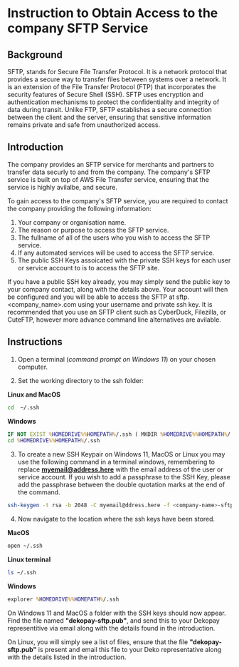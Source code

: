 # Instruction to Obtain Access to the company SFTP Service

## Background

SFTP, stands for Secure File Transfer Protocol.  It is a network protocol that provides a secure way to transfer files between systems over a network. It is an extension of the File Transfer Protocol (FTP) that incorporates the security features of Secure Shell (SSH).  SFTP uses encryption and authentication mechanisms to protect the confidentiality and integrity of data during transit.  Unlike FTP, SFTP establishes a secure connection between the client and the server, ensuring that sensitive information remains private and safe from unauthorized access.  

## Introduction

The company provides an SFTP service for merchants and partners to transfer data securly to and from the company.  The company's SFTP service is built on top of AWS File Transfer service, ensuring that the service is highly avilalbe, and secure. 

To gain access to the company's SFTP service, you are required to contact the company providing the following information:

1. Your company or organisation name.
2. The reason or purpose to access the SFTP service.
3. The fullname of all of the users who you wish to access the SFTP service.
4. If any automated services will be used to access the SFTP service.
5. The public SSH Keys assoicated with the private SSH keys for each user or service account to is to access the SFTP site.

If you have a public SSH key already, you may simply send the public key to your company contact, along with the details above.  Your account will then be configured and you will be able to access the SFTP at sftp.<company_name>.com using your username and private ssh key. It is recommended that you use an SFTP client such as CyberDuck, Filezilla, or CuteFTP, however more advance command line alternatives are avilable. 



## Instructions

1. Open a terminal (*command prompt on Windows 11*) on your chosen computer. 

2. Set the working directory to the ssh folder:

**Linux and MacOS**
```sh
cd  ~/.ssh
```

**Windows**
```cmd
IF NOT EXIST %HOMEDRIVE%%HOMEPATH%/.ssh ( MKDIR %HOMEDRIVE%%HOMEPATH%/.ssh )
cd %HOMEDRIVE%%HOMEPATH%/.ssh
```



3. To create a new SSH Keypair on Windows 11, MacOS or Linux you may use the following command in a terminal windows, remembering to replace **myemail@address.here** with the email address of the user or service account.  If you wish to add a passphrase to the SSH Key, please add the passphrase between the double quotation marks at the end of the command.

```sh
ssh-keygen -t rsa -b 2048 -C myemail@ddress.here -f <company-name>-sftp -q -N ""
```

4. Now navigate to the location where the ssh keys have been stored.

**MacOS**
```sh
open ~/.ssh
```

**Linux terminal**
```sh 
ls ~/.ssh
```

**Windows**
```cmd
explorer %HOMEDRIVE%%HOMEPATH%/.ssh
```

On Windows 11 and MacOS a folder with the SSH keys should now appear.  Find the file named  **"dekopay-sftp.pub"**, and send this to your Dekopay representitive via email along with the details found in the introduction.

On Linux, you will simply see a list of files, ensure that the file **"dekopay-sftp.pub"** is present and email this file to your Deko representative along with the details listed in the introduction.
